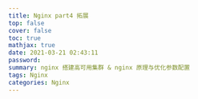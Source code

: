 ```yaml
---
title: Nginx part4 拓展
top: false
cover: false
toc: true
mathjax: true
date: 2021-03-21 02:43:11
password:
summary: nginx 搭建高可用集群 & nginx 原理与优化参数配置
tags: Nginx 
categories: Nginx 
---
```

